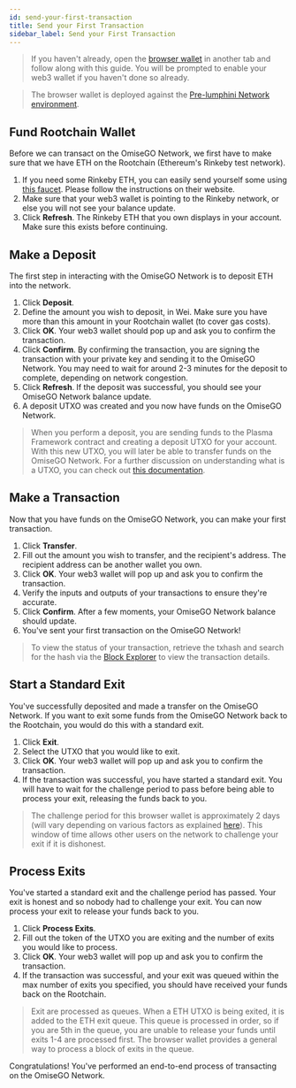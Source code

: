 ```yaml
---
id: send-your-first-transaction
title: Send your First Transaction
sidebar_label: Send your First Transaction
---
```


> If you haven't already, open the [browser wallet]() in another tab and follow along with this guide. You will be prompted to enable your web3 wallet if you haven't done so already.

> The browser wallet is deployed against the [Pre-lumphini Network environment](network-connection-details.md).

## Fund Rootchain Wallet
Before we can transact on the OmiseGO Network, we first have to make sure that we have ETH on the Rootchain (Ethereum's Rinkeby test network).
1. If you need some Rinkeby ETH, you can easily send yourself some using [this faucet](https://faucet.rinkeby.io/). Please follow the instructions on their website.
2. Make sure that your web3 wallet is pointing to the Rinkeby network, or else you will not see your balance update.
3. Click **Refresh**. The Rinkeby ETH that you own displays in your account. Make sure this exists before continuing.

## Make a Deposit

The first step in interacting with the OmiseGO Network is to deposit ETH into the network. 

1. Click **Deposit**.
2. Define the amount you wish to deposit, in Wei. Make sure you have more than this amount in your Rootchain wallet (to cover gas costs).
3. Click **OK**. Your web3 wallet should pop up and ask you to confirm the transaction.
4. Click **Confirm**. By confirming the transaction, you are signing the transaction with your private key and sending it to the OmiseGO Network. You may need to wait for around 2-3 minutes for the deposit to complete, depending on network congestion.
5. Click **Refresh**. If the deposit was successful, you should see your OmiseGO Network balance update.
6. A deposit UTXO was created and you now have funds on the OmiseGO Network.

> When you perform a deposit, you are sending funds to the Plasma Framework contract and creating a deposit UTXO for your account. With this new UTXO, you will later be able to transfer funds on the OmiseGO Network. For a further discussion on understanding what is a UTXO, you can check out [this documentation]().

## Make a Transaction

Now that you have funds on the OmiseGO Network, you can make your first transaction.

1. Click **Transfer**.
2. Fill out the amount you wish to transfer, and the recipient's address. The recipient address can be another wallet you own.
3. Click **OK**. Your web3 wallet will pop up and ask you to confirm the transaction.
4. Verify the inputs and outputs of your transactions to ensure they're accurate.
5. Click **Confirm**. After a few moments, your OmiseGO Network balance should update.
6. You've sent your first transaction on the OmiseGO Network!

> To view the status of your transaction, retrieve the txhash and search for the hash via the [Block Explorer](https://quest-pre-lumphini.omg.network/) to view the transaction details.

## Start a Standard Exit

You've successfully deposited and made a transfer on the OmiseGO Network. If you want to exit some funds from the OmiseGO Network back to the Rootchain, you would do this with a standard exit.

1. Click **Exit**.
2. Select the UTXO that you would like to exit.
3. Click **OK**. Your web3 wallet will pop up and ask you to confirm the transaction.
4. If the transaction was successful, you have started a standard exit. You will have to wait for the challenge period to pass before being able to process your exit, releasing the funds back to you.

> The challenge period for this browser wallet is approximately 2 days (will vary depending on various factors as explained [here](challenges#finalization-time)). This window of time allows other users on the network to challenge your exit if it is dishonest.

## Process Exits

You've started a standard exit and the challenge period has passed. Your exit is honest and so nobody had to challenge your exit. You can now process your exit to release your funds back to you.

1. Click **Process Exits**.
2. Fill out the token of the UTXO you are exiting and the number of exits you would like to process.
3. Click **OK**. Your web3 wallet will pop up and ask you to confirm the transaction.
4. If the transaction was successful, and your exit was queued within the max number of exits you specified, you should have received your funds back on the Rootchain.

> Exit are processed as queues. When a ETH UTXO is being exited, it is added to the ETH exit queue. This queue is processed in order, so if you are 5th in the queue, you are unable to release your funds until exits 1-4 are processed first. The browser wallet provides a general way to process a block of exits in the queue.

Congratulations! You've performed an end-to-end process of transacting on the OmiseGO Network.
